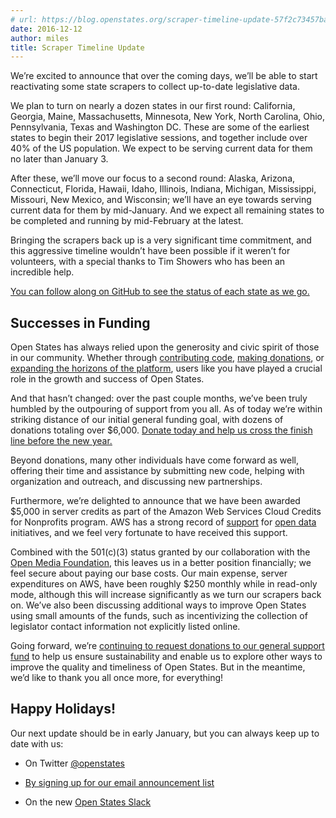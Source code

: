 ```yaml
---
# url: https://blog.openstates.org/scraper-timeline-update-57f2c73457ba
date: 2016-12-12
author: miles
title: Scraper Timeline Update
---
```


We’re excited to announce that over the coming days, we’ll be able to start reactivating some state scrapers to collect up-to-date legislative data.

We plan to turn on nearly a dozen states in our first round: California, Georgia, Maine, Massachusetts, Minnesota, New York, North Carolina, Ohio, Pennsylvania, Texas and Washington DC. These are some of the earliest states to begin their 2017 legislative sessions, and together include over 40% of the US population. We expect to be serving current data for them no later than January 3.

After these, we’ll move our focus to a second round: Alaska, Arizona, Connecticut, Florida, Hawaii, Idaho, Illinois, Indiana, Michigan, Mississippi, Missouri, New Mexico, and Wisconsin; we’ll have an eye towards serving current data for them by mid-January. And we expect all remaining states to be completed and running by mid-February at the latest.

Bringing the scrapers back up is a very significant time commitment, and this aggressive timeline wouldn’t have been possible if it weren’t for volunteers, with a special thanks to Tim Showers who has been an incredible help.

[You can follow along on GitHub to see the status of each state as we go.](https://github.com/openstates/planning/issues/11)

## Successes in Funding

Open States has always relied upon the generosity and civic spirit of those in our community. Whether through [contributing code](https://github.com/openstates/openstates/graphs/contributors), [making donations](https://www.generosity.com/fundraising/open-states-general-support-fund), or [expanding the horizons of the platform](https://dssg.uchicago.edu/lid/), users like you have played a crucial role in the growth and success of Open States.

And that hasn’t changed: over the past couple months, we’ve been truly humbled by the outpouring of support from you all. As of today we’re within striking distance of our initial general funding goal, with dozens of donations totaling over $6,000. [Donate today and help us cross the finish line before the new year.](https://www.generosity.com/fundraising/open-states-general-support-fund)

Beyond donations, many other individuals have come forward as well, offering their time and assistance by submitting new code, helping with organization and outreach, and discussing new partnerships.

Furthermore, we’re delighted to announce that we have been awarded $5,000 in server credits as part of the Amazon Web Services Cloud Credits for Nonprofits program. AWS has a strong record of [support](https://aws.amazon.com/government-education/open-data/) for [open data](https://aws.amazon.com/public-datasets/) initiatives, and we feel very fortunate to have received this support.

Combined with the 501(c)(3) status granted by our collaboration with the [Open Media Foundation](http://openmediafoundation.org/), this leaves us in a better position financially; we feel secure about paying our base costs. Our main expense, server expenditures on AWS, have been roughly $250 monthly while in read-only mode, although this will increase significantly as we turn our scrapers back on. We’ve also been discussing additional ways to improve Open States using small amounts of the funds, such as incentivizing the collection of legislator contact information not explicitly listed online.

Going forward, we’re [continuing to request donations to our general support fund](https://www.generosity.com/fundraising/open-states-general-support-fund) to help us ensure sustainability and enable us to explore other ways to improve the quality and timeliness of Open States. But in the meantime, we’d like to thank you all once more, for everything!

## Happy Holidays!

Our next update should be in early January, but you can always keep up to date with us:

* On Twitter [@openstates](https://twitter.com/openstates)

* [By signing up for our email announcement list](http://eepurl.com/csjDef)

* On the new [Open States Slack](https://openstates-slack.herokuapp.com/)
